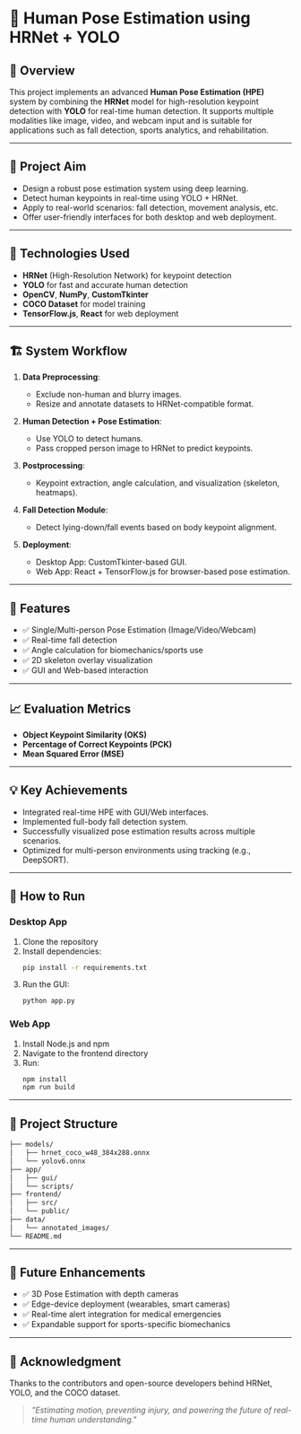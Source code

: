 # 🕺 Human Pose Estimation using HRNet + YOLO

## 📌 Overview

This project implements an advanced **Human Pose Estimation (HPE)** system by combining the **HRNet** model for high-resolution keypoint detection with **YOLO** for real-time human detection. It supports multiple modalities like image, video, and webcam input and is suitable for applications such as fall detection, sports analytics, and rehabilitation.

---

## 🎯 Project Aim

- Design a robust pose estimation system using deep learning.
- Detect human keypoints in real-time using YOLO + HRNet.
- Apply to real-world scenarios: fall detection, movement analysis, etc.
- Offer user-friendly interfaces for both desktop and web deployment.

---

## 🧠 Technologies Used

- **HRNet** (High-Resolution Network) for keypoint detection
- **YOLO** for fast and accurate human detection
- **OpenCV**, **NumPy**, **CustomTkinter**
- **COCO Dataset** for model training
- **TensorFlow.js**, **React** for web deployment

---

## 🏗️ System Workflow

1. **Data Preprocessing**:
   - Exclude non-human and blurry images.
   - Resize and annotate datasets to HRNet-compatible format.

2. **Human Detection + Pose Estimation**:
   - Use YOLO to detect humans.
   - Pass cropped person image to HRNet to predict keypoints.

3. **Postprocessing**:
   - Keypoint extraction, angle calculation, and visualization (skeleton, heatmaps).

4. **Fall Detection Module**:
   - Detect lying-down/fall events based on body keypoint alignment.

5. **Deployment**:
   - Desktop App: CustomTkinter-based GUI.
   - Web App: React + TensorFlow.js for browser-based pose estimation.

---

## 🧪 Features

- ✅ Single/Multi-person Pose Estimation (Image/Video/Webcam)
- ✅ Real-time fall detection
- ✅ Angle calculation for biomechanics/sports use
- ✅ 2D skeleton overlay visualization
- ✅ GUI and Web-based interaction

---

## 📈 Evaluation Metrics

- **Object Keypoint Similarity (OKS)**
- **Percentage of Correct Keypoints (PCK)**
- **Mean Squared Error (MSE)**

---

## 💡 Key Achievements

- Integrated real-time HPE with GUI/Web interfaces.
- Implemented full-body fall detection system.
- Successfully visualized pose estimation results across multiple scenarios.
- Optimized for multi-person environments using tracking (e.g., DeepSORT).

---

## 🚀 How to Run

### Desktop App
1. Clone the repository
2. Install dependencies:
   ```bash
   pip install -r requirements.txt
   ```
3. Run the GUI:
   ```bash
   python app.py
   ```

### Web App
1. Install Node.js and npm
2. Navigate to the frontend directory
3. Run:
   ```bash
   npm install
   npm run build
   ```

---

## 📂 Project Structure

```bash
├── models/
│   ├── hrnet_coco_w48_384x288.onnx
│   └── yolov6.onnx
├── app/
│   ├── gui/
│   └── scripts/
├── frontend/
│   ├── src/
│   └── public/
├── data/
│   └── annotated_images/
└── README.md
```

---

## 🔮 Future Enhancements

- ✅ 3D Pose Estimation with depth cameras
- ✅ Edge-device deployment (wearables, smart cameras)
- ✅ Real-time alert integration for medical emergencies
- ✅ Expandable support for sports-specific biomechanics

---

## 🤝 Acknowledgment

Thanks to the contributors and open-source developers behind HRNet, YOLO, and the COCO dataset.

> _"Estimating motion, preventing injury, and powering the future of real-time human understanding."_

